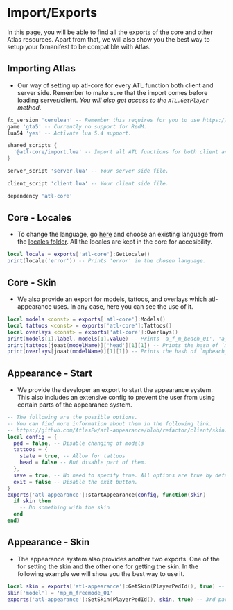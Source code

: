 # Import/Exports
In this page, you will be able to find all the exports of the core and other Atlas resources. Apart from that, we will also show you the best way to setup your fxmanifest to be compatible with Atlas.

## Importing Atlas
- Our way of setting up atl-core for every ATL function both client and server side. Remember to make sure that the import comes before loading server/client. *You will also get access to the `ATL.GetPlayer` method*.

```lua
fx_version 'cerulean' -- Remember this requires for you to use https://
game 'gta5' -- Currently no support for RedM.
lua54 'yes' -- Activate lua 5.4 support.

shared_scripts {
  '@atl-core/import.lua' -- Import all ATL functions for both client and server.
}

server_script 'server.lua' -- Your server side file.

client_script 'client.lua' -- Your client side file.

dependency 'atl-core'
```

## Core - Locales
- To change the language, go [here](https://github.com/AtlasFw/atl-core/blob/master/fxmanifest.lua#L50) and choose an existing language from the [locales folder](https://github.com/AtlasFw/atl-core/tree/master/data/locales). All the locales are kept in the core for accesibility.

```lua
local locale = exports['atl-core']:GetLocale()
print(locale('error')) -- Prints 'error' in the chosen language.
```

## Core - Skin
- We also provide an export for models, tattoos, and overlays which atl-appearance uses. In any case, here you can see the use of it.

```lua
local models <const> = exports['atl-core']:Models()
local tattoos <const> = exports['atl-core']:Tattoos()
local overlays <const> = exports['atl-core']:Overlays()
print(models[1].label, models[1].value) -- Prints 'a_f_m_beach_01', 'a_f_m_beach_01'
print(tattoos[joaat(modelName)]['head'][1][1]) -- Prints the hash of `mpbeach_overlays`
print(overlays[joaat(modelName)][1][1]) -- Prints the hash of `mpbeach_overlays`
```

## Appearance - Start
- We provide the developer an export to start the appearance system. This also includes an extensive config to prevent the user from using certain parts of the appearance system.

```lua
-- The following are the possible options.
-- You can find more information about them in the following link.
-- https://github.com/AtlasFw/atl-appearance/blob/refactor/client/skin.lua#L95
local config = {
  ped = false, -- Disable changing of models
  tattoos = {
    state = true, -- Allow for tattoos
    head = false -- But disable part of them.
  },
  save = true, -- No need to specify true. All options are true by default.
  exit = false -- Disable the exit button.
}
exports['atl-appearance']:startAppearance(config, function(skin)
  if skin then
    -- Do something with the skin
  end
end)
```

## Appearance - Skin
- The appearance system also provides another two exports. One of the for setting the skin and the other one for getting the skin. In the following example we will show you the best way to use it.

```lua
local skin = exports['atl-appearance']:GetSkin(PlayerPedId(), true) -- Ignore saved if it has been saved before.
skin['model'] = 'mp_m_freemode_01'
exports['atl-appearance']:SetSkin(PlayerPedId(), skin, true) -- 3rd parameter is for reloading the model.
```
